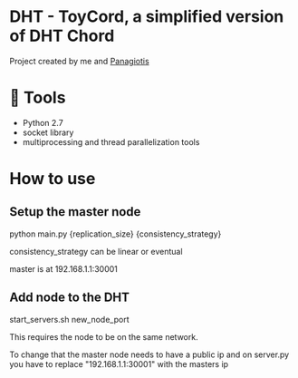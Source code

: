 # DHT - ToyCord, a simplified version of DHT Chord

Project created by me and [Panagiotis](https://github.com/souliotispanagiotis)


# :toolbox: Tools
- Python 2.7
- socket library
- multiprocessing and thread parallelization tools

#  How to use
## Setup the master node
python main.py {replication_size} {consistency_strategy}

consistency_strategy can be linear or eventual

master is at 192.168.1.1:30001

## Add node to the DHT
start_servers.sh new_node_port

This requires the node to be on the same network.

To change that the master node needs to have a public ip and on server.py you have to replace "192.168.1.1:30001" with the masters ip
